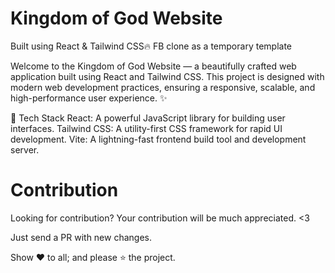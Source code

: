 # Kingdom of God Website

Built using React & Tailwind CSS🔥
FB clone as a temporary template

Welcome to the Kingdom of God Website — a beautifully crafted web application built using React and Tailwind CSS. This project is designed with modern web development practices, ensuring a responsive, scalable, and high-performance user experience. ✨

🚀 Tech Stack
React: A powerful JavaScript library for building user interfaces.
Tailwind CSS: A utility-first CSS framework for rapid UI development.
Vite: A lightning-fast frontend build tool and development server.

# Contribution

Looking for contribution? Your contribution will be much appreciated. <3

Just send a PR with new changes.

Show ❤️ to all; and please ⭐ the project.
